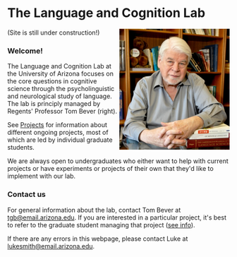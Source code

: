 # The Language and Cognition Lab

<img src="images/tgb.jpg" alt="alt text" width="250" float="right" align="right" padding="10px">

(Site is still under construction!)

### Welcome!

The Language and Cognition Lab at the University of Arizona focuses on the core questions in cognitive science through the psycholinguistic and neurological study of language. The lab is principly managed by Regents' Professor Tom Bever (right).

See [Projects](projects) for information about different ongoing projects, most of which are led by individual graduate students.

We are always open to undergraduates who either want to help with current projects or have experiments or projects of their own that they'd like to implement with our lab.

### Contact us

For general information about the lab, contact Tom Bever at [tgb@email.arizona.edu](mailto:tgb@email.arizona.edu). If you are interested in a particular project, it's best to refer to the graduate student managing that project ([see info](people)).

If there are any errors in this webpage, please contact Luke at [lukesmith@email.arizona.edu](mailto:lukesmith@email.arizona.edu).
